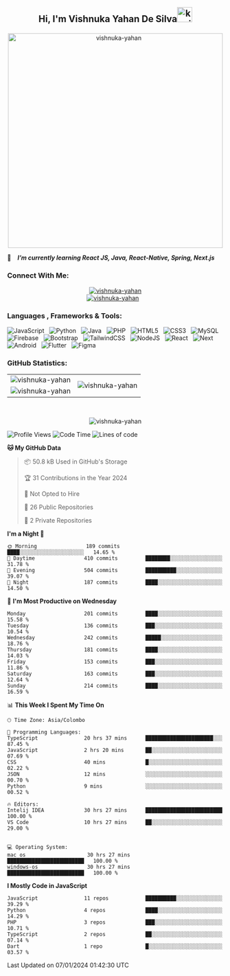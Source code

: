 ## <p align ="center">Hi, I'm Vishnuka Yahan De Silva<img src="https://media.giphy.com/media/hvRJCLFzcasrR4ia7z/giphy.gif" alt= "kavindu-mane" width="35"> </p>

<div align = "center">
    <img src = "https://github.com/kavindu-mane/kavindu-mane/blob/main/Code%20typing-bro.svg" alt= "vishnuka-yahan" width="500"/>
</div>


🌱 &ensp; ***I’m currently learning React JS, Java, React-Native, Spring, Next.js***

### Connect With Me:
<div align="center">
    <a href="https://www.instagram.com/lucas_de_silva0/?hl=en"><img src="https://img.shields.io/badge/Instagram-Vishnuka%20%20Yahan-%23E4405F?style=flat&logo=instagram&logoColor=white" alt="vishnuka-yahan"/></a><br>
    <a href="https://www.linkedin.com/in/vishnuka-yahan-870063262/"><img src="https://img.shields.io/badge/LinkedIn-Vishnuka%20%20Yahan-%230077B5?style=flat&logo=linkedin&logoColor=white" alt="vishnuka-yahan"/></a>&nbsp; &nbsp;
</div>

### Languages , Frameworks & Tools:
![JavaScript](https://img.shields.io/badge/javascript-1B2430.svg?style=for-the-badge&logo=javascript&logoColor=%23F7DF1E) &nbsp;
![Python](https://img.shields.io/badge/python-1B2430.svg?style=for-the-badge&logo=python&logoColor=ffdd54) &nbsp;
![Java](https://img.shields.io/badge/java-1B2430.svg?style=for-the-badge&logo=openjdk&logoColor=white) &nbsp;
![PHP](https://img.shields.io/badge/php-1B2430.svg?style=for-the-badge&logo=php&logoColor=white) &nbsp;
![HTML5](https://img.shields.io/badge/html5-1B2430.svg?style=for-the-badge&logo=html5&logoColor=white) &nbsp;
![CSS3](https://img.shields.io/badge/css3-1B2430.svg?style=for-the-badge&logo=css3&logoColor=white) &nbsp;
![MySQL](https://img.shields.io/badge/mysql-1B2430.svg?style=for-the-badge&logo=mysql&logoColor=white) &nbsp;
![Firebase](https://img.shields.io/badge/firebase-1B2430.svg?style=for-the-badge&logo=firebase) &nbsp;
![Bootstrap](https://img.shields.io/badge/bootstrap-1B2430.svg?style=for-the-badge&logo=bootstrap&logoColor=white) &nbsp;
![TailwindCSS](https://img.shields.io/badge/tailwindcss-1B2430.svg?style=for-the-badge&logo=tailwindcss&logoColor=white) &nbsp;
![NodeJS](https://img.shields.io/badge/node.js-1B2430.svg?style=for-the-badge&logo=node.js&logoColor=white) &nbsp;
![React](https://img.shields.io/badge/react-1B2430.svg?style=for-the-badge&logo=react&logoColor=%2361DAFB) &nbsp;
![Next](https://img.shields.io/badge/next.js-1B2430.svg?style=for-the-badge&logo=next.js&logoColor=white) &nbsp;
![Android](https://img.shields.io/badge/android-1B2430.svg?style=for-the-badge&logo=android&logoColor=%2361DAFB) &nbsp;
![Flutter](https://img.shields.io/badge/flutter-1B2430.svg?style=for-the-badge&logo=flutter&logoColor=%2342A5F5) &nbsp;
![Figma](https://img.shields.io/badge/figma-1B2430.svg?style=for-the-badge&logo=figma&logoColor=white) &nbsp;

### GitHub Statistics:


<div align="center">
    <table>
        <tr>
            <td align="right">
                <img src="https://github-readme-stats.vercel.app/api?username=vishnuka084&theme=blue-green&hide_border=false&include_all_commits=false&count_private=false" alt="vishnuka-yahan" />
            </td>
            <td rowspan="2">
                <img src="https://github-readme-stats.vercel.app/api/top-langs/?username=vishnuka084&theme=blue-green&hide_border=false&include_all_commits=false&count_private=false&langs_count=8" alt="vishnuka-yahan" />
            </td>
        </tr>
        <tr>
            <td>
                <img src="https://github-readme-streak-stats.herokuapp.com/?user=vishnuka084&theme=blue-green&hide_border=false" alt="vishnuka-yahan" />
            </td>
        </tr>
    </table>
</div>
 <br>


 <p align="center"><img align="center" src="https://github-profile-trophy.vercel.app/?username=vishnuka084&theme=radical&no-frame=false&no-bg=false&margin-w=5&margin-h=5&column=4" alt="vishnuka-yahan" /></p>

<!--START_SECTION:waka-->

![Profile Views](https://github-vistors-counter.onrender.com/github?username=vishnuka084)
![Code Time](http://img.shields.io/badge/Code%20Time-1%2C063%20hrs%2031%20mins-blue)
![Lines of code](https://img.shields.io/badge/From%20Hello%20World%20I%27ve%20Written-404.8%20thousand%20lines%20of%20code-blue)

**🐱 My GitHub Data** 

> 📦 50.8 kB Used in GitHub's Storage 
 > 
> 🏆 31 Contributions in the Year 2024
 > 
> 🚫 Not Opted to Hire
 > 
> 📜 26 Public Repositories 
 > 
> 🔑 2 Private Repositories
 > 
**I'm a Night 🦉** 

```text
🌞 Morning                189 commits         ████░░░░░░░░░░░░░░░░░░░░░   14.65 % 
🌆 Daytime                410 commits         ████████░░░░░░░░░░░░░░░░░   31.78 % 
🌃 Evening                504 commits         ██████████░░░░░░░░░░░░░░░   39.07 % 
🌙 Night                  187 commits         ████░░░░░░░░░░░░░░░░░░░░░   14.50 % 
```
📅 **I'm Most Productive on Wednesday** 

```text
Monday                   201 commits         ████░░░░░░░░░░░░░░░░░░░░░   15.58 % 
Tuesday                  136 commits         ███░░░░░░░░░░░░░░░░░░░░░░   10.54 % 
Wednesday                242 commits         █████░░░░░░░░░░░░░░░░░░░░   18.76 % 
Thursday                 181 commits         ████░░░░░░░░░░░░░░░░░░░░░   14.03 % 
Friday                   153 commits         ███░░░░░░░░░░░░░░░░░░░░░░   11.86 % 
Saturday                 163 commits         ███░░░░░░░░░░░░░░░░░░░░░░   12.64 % 
Sunday                   214 commits         ████░░░░░░░░░░░░░░░░░░░░░   16.59 % 
```


📊 **This Week I Spent My Time On** 

```text
🕑︎ Time Zone: Asia/Colombo

💬 Programming Languages: 
TypeScript               20 hrs 37 mins      ██████████████████████░░░   87.45 % 
JavaScript               2 hrs 20 mins       ██░░░░░░░░░░░░░░░░░░░░░░░   07.69 % 
CSS                      40 mins             █░░░░░░░░░░░░░░░░░░░░░░░░   02.22 % 
JSON                     12 mins             ░░░░░░░░░░░░░░░░░░░░░░░░░   00.70 % 
Python                   9 mins              ░░░░░░░░░░░░░░░░░░░░░░░░░   00.52 % 

🔥 Editors: 
Intelij IDEA             30 hrs 27 mins      █████████████████████████   100.00 %
VS Code                  10 hrs 27 mins      ██░░░░░░░░░░░░░░░░░░░░░░░   29.00 % 


💻 Operating System: 
mac os                    30 hrs 27 mins      █████████████████████████   100.00 %
windows-os                30 hrs 27 mins      █████████████████████████   100.00 % 
```

**I Mostly Code in JavaScript** 

```text
JavaScript               11 repos            ██████████░░░░░░░░░░░░░░░   39.29 % 
Python                   4 repos             ████░░░░░░░░░░░░░░░░░░░░░   14.29 % 
PHP                      3 repos             ███░░░░░░░░░░░░░░░░░░░░░░   10.71 % 
TypeScript               2 repos             ██░░░░░░░░░░░░░░░░░░░░░░░   07.14 % 
Dart                     1 repo              █░░░░░░░░░░░░░░░░░░░░░░░░   03.57 % 
```

 Last Updated on 07/01/2024 01:42:30 UTC
